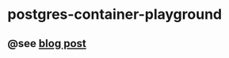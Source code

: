 # postgres-container-playground

## @see [blog post](https://ponkan1219.hateblo.jp/entry/2021/01/18/014226)


